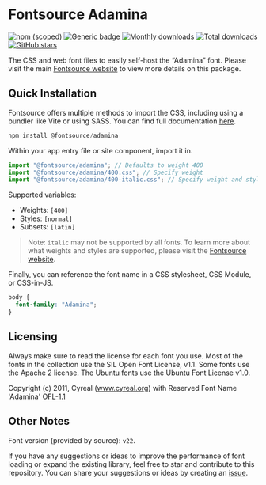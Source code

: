 # Fontsource Adamina

[![npm (scoped)](https://img.shields.io/npm/v/@fontsource/adamina?color=brightgreen)](https://www.npmjs.com/package/@fontsource/adamina) [![Generic badge](https://img.shields.io/badge/fontsource-passing-brightgreen)](https://github.com/fontsource/fontsource) [![Monthly downloads](https://badgen.net/npm/dm/@fontsource/adamina)](https://github.com/fontsource/fontsource) [![Total downloads](https://badgen.net/npm/dt/@fontsource/adamina)](https://github.com/fontsource/fontsource) [![GitHub stars](https://img.shields.io/github/stars/fontsource/fontsource.svg?style=social&label=Star)](https://github.com/fontsource/fontsource/stargazers)

The CSS and web font files to easily self-host the “Adamina” font. Please visit the main [Fontsource website](https://fontsource.org/fonts/adamina) to view more details on this package.

## Quick Installation

Fontsource offers multiple methods to import the CSS, including using a bundler like Vite or using SASS. You can find full documentation [here](https://fontsource.org/docs/getting-started/introduction).

```javascript
npm install @fontsource/adamina
```

Within your app entry file or site component, import it in.

```javascript
import "@fontsource/adamina"; // Defaults to weight 400
import "@fontsource/adamina/400.css"; // Specify weight
import "@fontsource/adamina/400-italic.css"; // Specify weight and style
```

Supported variables:
- Weights: `[400]`
- Styles: `[normal]`
- Subsets: `[latin]`

> Note: `italic` may not be supported by all fonts. To learn more about what weights and styles are supported, please visit the [Fontsource website](https://fontsource.org/fonts/adamina).

Finally, you can reference the font name in a CSS stylesheet, CSS Module, or CSS-in-JS.

```css
body {
  font-family: "Adamina";
}
```

## Licensing
Always make sure to read the license for each font you use. Most of the fonts in the collection use the SIL Open Font License, v1.1. Some fonts use the Apache 2 license. The Ubuntu fonts use the Ubuntu Font License v1.0.

Copyright (c) 2011, Cyreal (www.cyreal.org) with Reserved Font Name 'Adamina'
[OFL-1.1](https://openfontlicense.org)

## Other Notes
Font version (provided by source): `v22`.

If you have any suggestions or ideas to improve the performance of font loading or expand the existing library, feel free to star and contribute to this repository. You can share your suggestions or ideas by creating an [issue](https://github.com/fontsource/fontsource/issues).